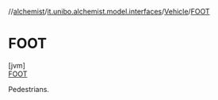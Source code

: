 //[alchemist](../../../../index.md)/[it.unibo.alchemist.model.interfaces](../../index.md)/[Vehicle](../index.md)/[FOOT](index.md)

# FOOT

[jvm]\
[FOOT](index.md)

Pedestrians.
